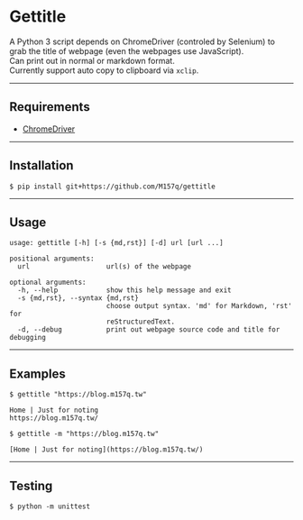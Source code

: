 # Gettitle  
  
A Python 3 script depends on ChromeDriver (controled by Selenium) to grab the title of webpage (even the webpages use JavaScript).  
Can print out in normal or markdown format.  
Currently support auto copy to clipboard via `xclip`.  
  
---  
  
## Requirements  
  
+ [ChromeDriver](https://sites.google.com/a/chromium.org/chromedriver/downloads)  
  
---  
  
## Installation  
  
`$ pip install git+https://github.com/M157q/gettitle`  
  
---  
  
## Usage  
  
```  
usage: gettitle [-h] [-s {md,rst}] [-d] url [url ...]  
  
positional arguments:  
  url                   url(s) of the webpage  
  
optional arguments:  
  -h, --help            show this help message and exit  
  -s {md,rst}, --syntax {md,rst}  
                        choose output syntax. 'md' for Markdown, 'rst' for  
                        reStructuredText.  
  -d, --debug           print out webpage source code and title for debugging  
```  
  
---  
  
## Examples  
  
```  
$ gettitle "https://blog.m157q.tw"  
  
Home | Just for noting  
https://blog.m157q.tw/  
```  
  
```  
$ gettitle -m "https://blog.m157q.tw"  
  
[Home | Just for noting](https://blog.m157q.tw/)  
```  
  
---  
  
## Testing  
  
`$ python -m unittest`  
